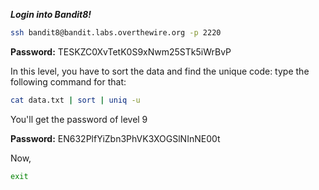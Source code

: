 ***Login into Bandit8!***
```bash
ssh bandit8@bandit.labs.overthewire.org -p 2220
```
**Password:** TESKZC0XvTetK0S9xNwm25STk5iWrBvP

 In this level, you have to sort the data and find the unique code:
 type the following command for that:
 ```bash
 cat data.txt | sort | uniq -u
 ```
 You'll get the password of level 9

**Password:** EN632PlfYiZbn3PhVK3XOGSlNInNE00t

Now,

```bash
exit
```